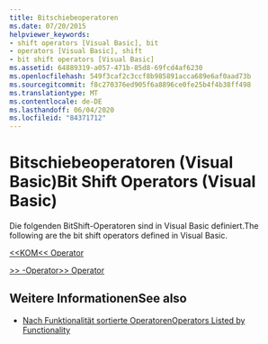 ```yaml
---
title: Bitschiebeoperatoren
ms.date: 07/20/2015
helpviewer_keywords:
- shift operators [Visual Basic], bit
- operators [Visual Basic], shift
- bit shift operators [Visual Basic]
ms.assetid: 64889319-a057-471b-85d8-69fcd4af6230
ms.openlocfilehash: 549f3caf2c3ccf8b985891acca689e6af0aad73b
ms.sourcegitcommit: f8c270376ed905f6a8896ce0fe25b4f4b38ff498
ms.translationtype: MT
ms.contentlocale: de-DE
ms.lasthandoff: 06/04/2020
ms.locfileid: "84371712"
---
```

# <a name="bit-shift-operators-visual-basic"></a><span data-ttu-id="993c0-102">Bitschiebeoperatoren (Visual Basic)</span><span class="sxs-lookup"><span data-stu-id="993c0-102">Bit Shift Operators (Visual Basic)</span></span>
<span data-ttu-id="993c0-103">Die folgenden BitShift-Operatoren sind in Visual Basic definiert.</span><span class="sxs-lookup"><span data-stu-id="993c0-103">The following are the bit shift operators defined in Visual Basic.</span></span>  
  
 [<span data-ttu-id="993c0-104"><\<KOM</span><span class="sxs-lookup"><span data-stu-id="993c0-104"><\< Operator</span></span>](left-shift-operator.md)  
  
 [<span data-ttu-id="993c0-105">>> -Operator</span><span class="sxs-lookup"><span data-stu-id="993c0-105">>> Operator</span></span>](right-shift-operator.md)  
  
## <a name="see-also"></a><span data-ttu-id="993c0-106">Weitere Informationen</span><span class="sxs-lookup"><span data-stu-id="993c0-106">See also</span></span>

- [<span data-ttu-id="993c0-107">Nach Funktionalität sortierte Operatoren</span><span class="sxs-lookup"><span data-stu-id="993c0-107">Operators Listed by Functionality</span></span>](operators-listed-by-functionality.md)
